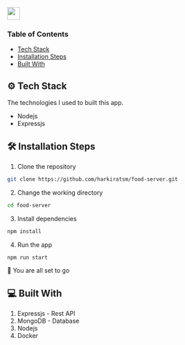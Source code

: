 <img src="https://user-images.githubusercontent.com/71957674/174759292-42a51112-142e-427e-a577-0cae9e65bc31.png"  height="29px" align="center" /> 

### Table of Contents

- [Tech Stack](#tech-stack)
- [Installation Steps](#install-step)
- [Built With](#built-with)

## ⚙️ Tech Stack

The technologies I used to built this app.

- Nodejs
- Expressjs

## 🛠️ Installation Steps

1. Clone the repository

```bash
git clone https://github.com/harkiratsm/food-server.git
```

2. Change the working directory

```bash
cd food-server
```

3. Install dependencies

```bash
npm install
```

4. Run the app

```bash
npm run start
```

🚀 You are all set to go

## 💻 Built With

1. Expressjs - Rest API
2. MongoDB - Database
3. Nodejs
4. Docker 

